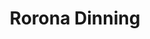---
layout: info
type: Standard
title: Rorona Dinning
section: japanese
logo: placeholder
ratings: $$
phone: "7775255"
email:
address:
description: A local Japanese take out known best for its affordable, healthy and delicious sushi just 100 m across from the Saloon Bar at the Wharf Road.
---